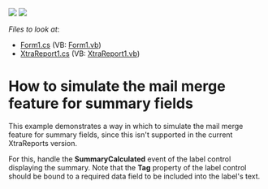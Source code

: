 <!-- default badges list -->
[![](https://img.shields.io/badge/Open_in_DevExpress_Support_Center-FF7200?style=flat-square&logo=DevExpress&logoColor=white)](https://supportcenter.devexpress.com/ticket/details/E1118)
[![](https://img.shields.io/badge/📖_How_to_use_DevExpress_Examples-e9f6fc?style=flat-square)](https://docs.devexpress.com/GeneralInformation/403183)
<!-- default badges end -->
<!-- default file list -->
*Files to look at*:

* [Form1.cs](./CS/Form1.cs) (VB: [Form1.vb](./VB/Form1.vb))
* [XtraReport1.cs](./CS/XtraReport1.cs) (VB: [XtraReport1.vb](./VB/XtraReport1.vb))
<!-- default file list end -->
# How to simulate the mail merge feature for summary fields


<p>This example demonstrates a way in which to simulate the mail merge feature for summary fields, since this isn't supported in the current XtraReports version.</p><p>For this, handle the <strong>SummaryCalculated</strong> event of the label control displaying the summary. Note that the <strong>Tag</strong> property of the label control should be bound to a required data field to be included into the label's text.</p>

<br/>


